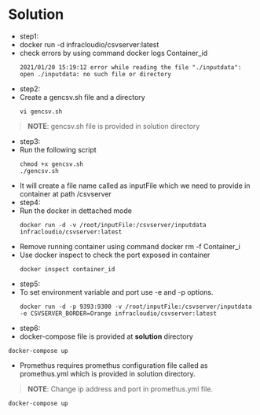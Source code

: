 # Solution
  - step1:
  - docker run -d infracloudio/csvserver:latest 
  - check errors by using command docker logs Container_id
    ```console
    2021/01/20 15:19:12 error while reading the file "./inputdata": open ./inputdata: no such file or directory
    ```
  - step2:
  - Create a gencsv.sh file and a directory
    ```console
    vi gencsv.sh
	  ```
  > **NOTE**: gencsv.sh file is provided in solution directory
  
  - step3:
  - Run the following script 
    ```console
    chmod +x gencsv.sh
    ./gencsv.sh
	  ```
  - It will create a file name called as inputFile which we need to provide in container at path /csvserver
  - step4:
  - Run the docker in dettached mode
    ```console
    docker run -d -v /root/inputFile:/csvserver/inputdata infracloudio/csvserver:latest
    ```
  - Remove running container using command docker rm -f Container_i
  - Use docker inspect to check the port exposed in container
    ```console
    docker inspect container_id
	  ```
  - step5:
  - To set environment variable and port use -e and -p options.
    ```console
    docker run -d -p 9393:9300 -v /root/inputFile:/csvserver/inputdata -e CSVSERVER_BORDER=Orange infracloudio/csvserver:latest
    ```
  - step6:
  - docker-compose file is provided at **solution** directory
  ```console
  docker-compose up
  ```
  - Promethus requires promethus configuration file called as promethus.yml which is provided in solution directory.
> **NOTE**: Change ip address and port in promethus.yml file.
  ```console
  docker-compose up
  ```    
